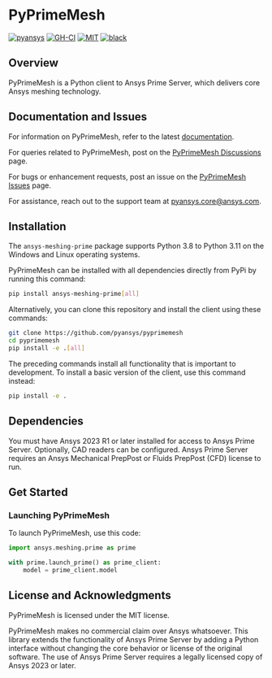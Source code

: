 # PyPrimeMesh

[![pyansys](https://img.shields.io/badge/Py-Ansys-ffc107.svg?logo=data:image/png;base64,iVBORw0KGgoAAAANSUhEUgAAABAAAAAQCAIAAACQkWg2AAABDklEQVQ4jWNgoDfg5mD8vE7q/3bpVyskbW0sMRUwofHD7Dh5OBkZGBgW7/3W2tZpa2tLQEOyOzeEsfumlK2tbVpaGj4N6jIs1lpsDAwMJ278sveMY2BgCA0NFRISwqkhyQ1q/Nyd3zg4OBgYGNjZ2ePi4rB5loGBhZnhxTLJ/9ulv26Q4uVk1NXV/f///////69du4Zdg78lx//t0v+3S88rFISInD59GqIH2esIJ8G9O2/XVwhjzpw5EAam1xkkBJn/bJX+v1365hxxuCAfH9+3b9/+////48cPuNehNsS7cDEzMTAwMMzb+Q2u4dOnT2vWrMHu9ZtzxP9vl/69RVpCkBlZ3N7enoDXBwEAAA+YYitOilMVAAAAAElFTkSuQmCC)](https://docs.pyansys.com/)
[![GH-CI](https://github.com/pyansys/pyprimemesh/actions/workflows/ci_cd.yml/badge.svg)](https://github.com/pyansys/pyprimemesh/actions/workflows/ci_cd.yml)
[![MIT](https://img.shields.io/badge/License-MIT-yellow.svg)](https://opensource.org/licenses/MIT)
[![black](https://img.shields.io/badge/code%20style-black-000000.svg?style=flat)](https://github.com/psf/black)

## Overview

PyPrimeMesh is a Python client to Ansys Prime Server, which
delivers core Ansys meshing technology.

## Documentation and Issues

For information on PyPrimeMesh, refer to the latest [documentation](
https://prime.docs.pyansys.com).

For queries related to PyPrimeMesh, post on the [PyPrimeMesh Discussions](
https://github.com/pyansys/pyprimemesh/discussions) page. 

For bugs or enhancement requests, post an issue on the [PyPrimeMesh Issues](
https://github.com/pyansys/pyprimemesh/issues) page. 

For assistance, reach out to the support team at
[pyansys.core@ansys.com](mailto:pyansys.core@ansys.com).

## Installation

The `ansys-meshing-prime` package supports Python 3.8 to Python 3.11 on the Windows and Linux
operating systems.


PyPrimeMesh can be installed with all dependencies directly from PyPi by running
this command:

```bash
pip install ansys-meshing-prime[all]
```

Alternatively, you can clone this repository and install the client using
these commands:

```bash
git clone https://github.com/pyansys/pyprimemesh
cd pyprimemesh
pip install -e .[all]
```

The preceding commands install all functionality that is important to development.
To install a basic version of the client, use this command instead:

```bash
pip install -e .
```

## Dependencies

You must have Ansys 2023 R1 or later installed for access to Ansys Prime Server.
Optionally, CAD readers can be configured. Ansys Prime Server requires
an Ansys Mechanical PrepPost or Fluids PrepPost (CFD) license to run.

## Get Started

### Launching PyPrimeMesh

To launch PyPrimeMesh, use this code:

```python
import ansys.meshing.prime as prime

with prime.launch_prime() as prime_client:
    model = prime_client.model
```

## License and Acknowledgments

PyPrimeMesh is licensed under the MIT license.

PyPrimeMesh makes no commercial claim over Ansys whatsoever. This library extends the functionality of
Ansys Prime Server by adding a Python interface without changing the core behavior or license
of the original software. The use of Ansys Prime Server requires a legally licensed copy of Ansys
2023 or later.
